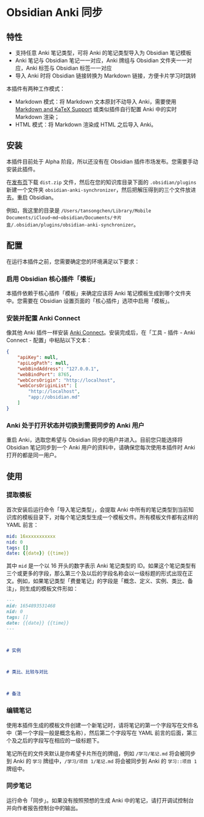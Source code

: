 # Obsidian Anki 同步

## 特性

- 支持任意 Anki 笔记类型，可将 Anki 的笔记类型导入为 Obsidian 笔记模板
- Anki 笔记与 Obsidian 笔记一一对应，Anki 牌组与 Obsidian 文件夹一一对应，Anki 标签与 Obsidian 标签一一对应
- 导入 Anki 时将 Obsidian 链接转换为 Markdown 链接，方便卡片学习时跳转

本插件有两种工作模式：

- Markdown 模式：将 Markdown 文本原封不动导入 Anki，需要使用 [Markdown and KaTeX Support](https://ankiweb.net/shared/info/1087328706) 或类似插件自行配置 Anki 中的实时 Markdown 渲染；
- HTML 模式：将 Markdown 渲染成 HTML 之后导入 Anki。

## 安装

本插件目前处于 Alpha 阶段，所以还没有在 Obsidian 插件市场发布。您需要手动安装此插件。

在[发布页](https://github.com/tansongchen/obsidian-anki-synchronizer/releases)下载 `dist.zip` 文件，然后在您的知识库目录下面的 `.obsidian/plugins` 新建一个文件夹 `obsidian-anki-synchronizer`，然后把解压得到的三个文件放进去。重启 Obsidian。

例如，我这里的目录是 `/Users/tansongchen/Library/Mobile Documents/iCloud~md~obsidian/Documents/卡片盒/.obsidian/plugins/obsidian-anki-synchronizer`。

## 配置

在运行本插件之前，您需要确定您的环境满足以下要求：

### 启用 Obsidian 核心插件「模板」

本插件依赖于核心插件「模板」来确定应该将 Anki 笔记模板生成到哪个文件夹中。您需要在 Obsidian 设置页面的「核心插件」选项中启用「模板」。
### 安装并配置 Anki Connect

像其他 Anki 插件一样安装 [Anki Connect](https://ankiweb.net/shared/info/2055492159)。安装完成后，在「工具 - 插件 - Anki Connect - 配置」中粘贴以下文本：

```json
{
    "apiKey": null,
    "apiLogPath": null,
    "webBindAddress": "127.0.0.1",
    "webBindPort": 8765,
    "webCorsOrigin": "http://localhost",
    "webCorsOriginList": [
        "http://localhost",
        "app://obsidian.md"
    ]
}
```

### Anki 处于打开状态并切换到需要同步的 Anki 用户

重启 Anki，选取您希望与 Obsidian 同步的用户并进入。目前您只能选择将 Obsidian 笔记同步到一个 Anki 用户的资料中，请确保您每次使用本插件时 Anki 打开的都是同一用户。

## 使用

### 提取模板

首次安装后运行命令「导入笔记类型」，会提取 Anki 中所有的笔记类型到当前知识库的模板目录下，对每个笔记类型生成一个模板文件。所有模板文件都有这样的 YAML 前言：

```yaml
mid: 16xxxxxxxxxxx
nid: 0
tags: []
date: {{date}} {{time}}
```

其中 `mid` 是一个以 16 开头的数字表示 Anki 笔记类型的 ID。如果这个笔记类型有三个或更多的字段，那么第三个及以后的字段名称会以一级标题的形式出现在正文。例如，如果笔记类型「费曼笔记」的字段是「概念、定义、实例、类比、备注」，则生成的模板文件形如：

```markdown
---
mid: 1654893531468
nid: 0
tags: []
date: {{date}} {{time}}
---



# 实例



# 类比、比较与对比



# 备注


```

### 编辑笔记

使用本插件生成的模板文件创建一个新笔记时，请将笔记的第一个字段写在文件名中（第一个字段一般是概念名称），然后第二个字段写在 YAML 前言的后面，第三个及之后的字段写在相应的一级标题下。

笔记所在的文件夹默认是你希望卡片所在的牌组，例如 `/学习/笔记.md` 将会被同步到 Anki 的 `学习` 牌组中，`/学习/项目 1/笔记.md` 将会被同步到 Anki 的 `学习::项目 1` 牌组中。

### 同步笔记

运行命令「同步」。如果没有按照预想的生成 Anki 中的笔记，请打开调试控制台并向作者报告控制台中的输出。
